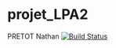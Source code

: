 # projet_LPA2
PRETOT Nathan
[![Build Status](https://travis-ci.org/yaman0/projet_LPA2.svg?branch=master)](https://travis-ci.org/yaman0/projet_LPA2)
